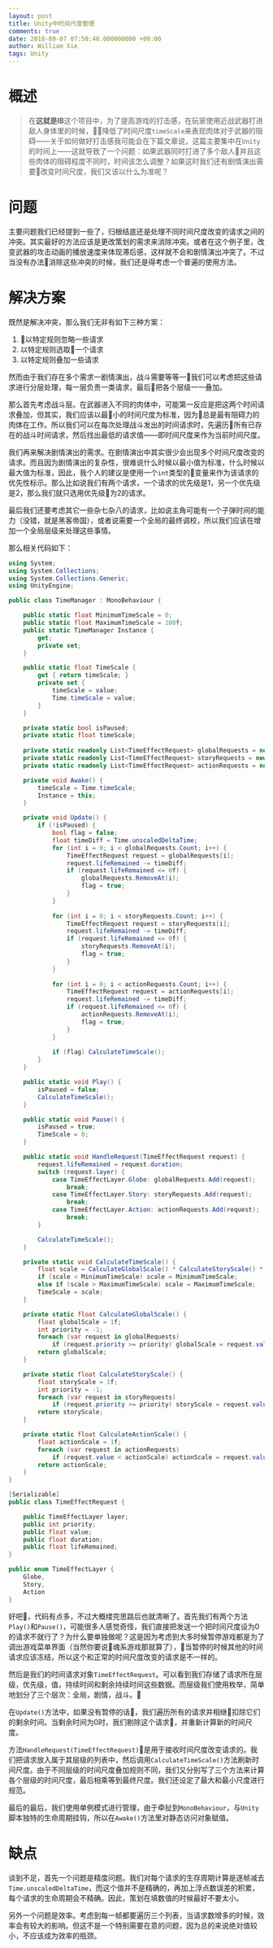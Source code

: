 ```yaml
---
layout: post
title: Unity中时间尺度管理
comments: true
date: 2018-09-07 07:50:48.000000000 +09:00
author: William Xie
tags: Unity
---
```


# 概述
> 在**这就是IB**这个项目中，为了提高游戏的打击感，在玩家使用近战武器打进敌人身体里的时候，降低了时间尺度`timeScale`来表现肉体对于武器的阻碍——关于如何做好打击感我可能会在下篇文章说，这篇主要集中在`Unity`的时间上——这就导致了一个问题：如果武器同时打进了多个敌人并且这些肉体的阻碍程度不同时，时间该怎么调整？如果这时我们还有剧情演出需要改变时间尺度，我们又该以什么为准呢？

# 问题
主要问题我们已经提到一些了，归根结底还是处理不同时间尺度改变的请求之间的冲突。其实最好的方法应该是更改策划的需求来消除冲突。或者在这个例子里，改变武器的攻击动画的播放速度来体现滞后感，这样就不会和剧情演出冲突了。不过当没有办法消除这些冲突的时候，我们还是得考虑一个普遍的使用方法。

# 解决方案
既然是解决冲突，那么我们无非有如下三种方案：

1. 以特定规则忽略一些请求
2. 以特定规则选取一个请求
3. 以特定规则叠加一些请求

然而由于我们存在多个需求一剧情演出，战斗需要等等一我们可以考虑把这些请求进行分层处理，每一层负责一类请求，最后把各个层级一一叠加。

那么首先考虑战斗层。在武器进入不同的肉体中，可能第一反应是把这两个时间请求叠加，但其实，我们应该以最小的时间尺度为标准，因为总是最有阻碍力的肉体在工作。所以我们可以在每次处理战斗发出的时间请求时，先遍历所有已存在的战斗时间请求，然后找出最低的请求值——即时间尺度来作为当前时间尺度。

我们再来解决剧情演出的需求。在剧情演出中其实很少会出现多个时间尺度改变的请求。而且因为剧情演出的复杂性，很难说什么时候以最小值为标准，什么时候以最大值为标准，因此，我个人的建议是使用一个`int`类型的变量来作为该请求的优先性标示。那么比如说我们有两个请求，一个请求的优先级是1，另一个优先级是2，那么我们就只选用优先级为2的请求。

最后我们还要考虑其它一些杂七杂八的请求，比如说主角可能有一个子弹时间的能力（没错，就是黑客帝国），或者说需要一个全局的最终调校，所以我们应该在增加一个全局层级来处理这些事情。

那么相关代码如下：

```csharp
using System;
using System.Collections;
using System.Collections.Generic;
using UnityEngine;

public class TimeManager : MonoBehaviour {

	public static float MinimumTimeScale = 0;
	public static float MaximumTimeScale = 100f;
	public static TimeManager Instance {
		get;
		private set;
	}

	public static float TimeScale {
		get { return timeScale; }
		private set {
			timeScale = value;
			Time.timeScale = value;
		}
	}

	private static bool isPaused;
	private static float timeScale;
	
	private static readonly List<TimeEffectRequest> globalRequests = new List<TimeEffectRequest>();
	private static readonly List<TimeEffectRequest> storyRequests = new List<TimeEffectRequest>();
	private static readonly List<TimeEffectRequest> actionRequests = new List<TimeEffectRequest>();

	private void Awake() {
		timeScale = Time.timeScale;
		Instance = this;
	}

	private void Update() {
		if (!isPaused) {
			bool flag = false;
			float timeDiff = Time.unscaledDeltaTime;
			for (int i = 0; i < globalRequests.Count; i++) {
				TimeEffectRequest request = globalRequests[i];
				request.lifeRemained -= timeDiff;
				if (request.lifeRemained <= 0f) {
					globalRequests.RemoveAt(i);
					flag = true;
				}
			}
			
			for (int i = 0; i < storyRequests.Count; i++) {
				TimeEffectRequest request = storyRequests[i];
				request.lifeRemained -= timeDiff;
				if (request.lifeRemained <= 0f) {
					storyRequests.RemoveAt(i);
					flag = true;
				}
			}
			
			for (int i = 0; i < actionRequests.Count; i++) {
				TimeEffectRequest request = actionRequests[i];
				request.lifeRemained -= timeDiff;
				if (request.lifeRemained <= 0f) {
					actionRequests.RemoveAt(i);
					flag = true;
				}
			}
			
			if (flag) CalculateTimeScale();
		}
	}

	public static void Play() {
		isPaused = false;
		CalculateTimeScale();
	}

	public static void Pause() {
		isPaused = true;
		TimeScale = 0;
	}

	public static void HandleRequest(TimeEffectRequest request) {
		request.lifeRemained = request.duration;
		switch (request.layer) {
			case TimeEffectLayer.Globe: globalRequests.Add(request);
				break;
			case TimeEffectLayer.Story: storyRequests.Add(request);
				break;
			case TimeEffectLayer.Action: actionRequests.Add(request);
				break;
		}

		CalculateTimeScale();
	}

	private static void CalculateTimeScale() {
		float scale = CalculateGlobalScale() * CalculateStoryScale() * CalculateActionScale();
		if (scale < MinimumTimeScale) scale = MinimumTimeScale;
		else if (scale > MaximumTimeScale) scale = MaximumTimeScale;
		TimeScale = scale;
	}

	private static float CalculateGlobalScale() {
		float globalScale = 1f;
		int priority = -1;
		foreach (var request in globalRequests)
			if (request.priority >= priority) globalScale = request.value;
		return globalScale;
	}

	private static float CalculateStoryScale() {
		float storyScale = 1f;
		int priority = -1;
		foreach (var request in storyRequests)
			if (request.priority >= priority) storyScale = request.value;
		return storyScale;
	}

	private static float CalculateActionScale() {
		float actionScale = 1f;
		foreach (var request in actionRequests)
			if (request.value < actionScale) actionScale = request.value;
		return actionScale;
	}
}

[Serializable]
public class TimeEffectRequest {

	public TimeEffectLayer layer;
	public int priority;
	public float value;
	public float duration;
	public float lifeRemained;
}

public enum TimeEffectLayer {
	Globe,
	Story,
	Action
}
```

好吧，代码有点多，不过大概缕完思路后也就清晰了。首先我们有两个方法`Play()`和`Pause()`，可能很多人感觉奇怪，我们直接把发送一个把时间尺度设为0的请求不就行了？为什么要单独做呢？这是因为考虑到大多时候暂停游戏都是为了调出游戏菜单界面（当然你要说魂系游戏那就算了），当暂停的时候其他的时间请求应该冻结，所以这个和正常的时间尺度改变的请求是不一样的。

然后是我们的时间请求对象`TimeEffectRequest`。可以看到我们存储了请求所在层级，优先级，值，持续时间和剩余持续时间这些数据。而层级我们使用枚举，简单地划分了三个层次：全局，剧情，战斗。

在`Update()`方法中，如果没有暂停的话，我们遍历所有的请求并相继扣除它们的剩余时间。当剩余时间为0时，我们剔除这个请求，并重新计算新的时间尺度。

方法`HandleRequest(TimeEffectRequest)`是用于接收时间尺度改变请求的。我们把请求放入属于其层级的列表中，然后调用`CalculateTimeScale()`方法刷新时间尺度。由于不同层级的时间尺度叠加规则不同，我们又分别写了三个方法来计算各个层级的时间尺度，最后相乘等到最终尺度。我们还设定了最大和最小尺度进行规范。

最后的最后，我们使用单例模式进行管理，由于牵扯到`MonoBehaviour`，与`Unity`脚本独特的生命周期挂钩，所以在`Awake()`方法里对静态访问对象赋值。

# 缺点
谈到不足，首先一个问题是精度问题。我们对每个请求的生存周期计算是逐帧减去`Time.unscaledDeltaTime`，而这个值并不是精确的，再加上浮点数误差的积累，每个请求的生命周期会不精确。因此，策划在填数值的时候最好不要太小。

另外一个问题是效率。考虑到每一帧都要遍历三个列表，当请求数增多的时候，效率会有较大的影响。但这不是一个特别需要在意的问题，因为总的来说绝对值较小，不应该成为效率的瓶颈。